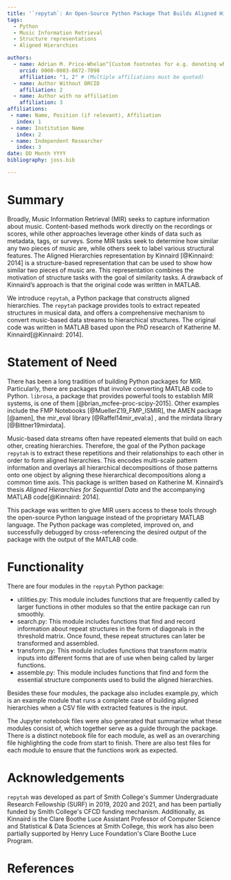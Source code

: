 ```yaml
---
title: '`repytah`: An Open-Source Python Package That Builds Aligned Hierarchies for Sequential Data Streams'
tags:
  - Python
  - Music Information Retrieval
  - Structure representations
  - Aligned Hierarchies

authors:
  - name: Adrian M. Price-Whelan^[Custom footnotes for e.g. denoting who the corresspoinding author is can be included like this.]
    orcid: 0000-0003-0872-7098
    affiliation: "1, 2" # (Multiple affiliations must be quoted)
  - name: Author Without ORCID
    affiliation: 2
  - name: Author with no affiliation
    affiliation: 3
affiliations:
 - name: Name, Position (if relevant), Affiliation
   index: 1
 - name: Institution Name
   index: 2
 - name: Independent Researcher
   index: 3
date: DD Month YYYY
bibliography: joss.bib

---
```


# Summary

Broadly, Music Information Retrieval (MIR) seeks to capture information about music. Content-based methods work directly on the recordings or scores, while other approaches leverage other kinds of data such as metadata, tags, or surveys. Some MIR tasks seek to determine how similar any two pieces of music are, while others seek to label various structural features. The Aligned Hierarchies representation by Kinnaird [@Kinnaird: 2014] is a structure-based representation that can be used to show how similar two pieces of music are. This representation combines the motivation of structure tasks with the goal of similarity tasks. A drawback of Kinnaird’s approach is that the original code was written in MATLAB. 

We introduce `repytah`, a Python package that constructs aligned hierarchies. The `repytah` package provides tools to extract repeated structures in musical data, and offers a comprehensive mechanism to convert music-based data streams to hierarchical structures. The original code was written in MATLAB based upon the PhD research of Katherine M. Kinnaird[@Kinnaird: 2014]. 


# Statement of Need

There has been a long tradition of building Python packages for MIR. Particularly, there are packages that involve converting MATLAB code to Python. `librosa`, a package that provides powerful tools to establish MIR systems, is one of them [@brian_mcfee-proc-scipy-2015]. Other examples include the FMP Notebooks [@MuellerZ19_FMP_ISMIR], the AMEN package [@amen], the mir_eval library [@Raffel14mir_eval:a] , and the mirdata library [@Bittner19mirdata].

Music-based data streams often have repeated elements that build on each other, creating hierarchies. Therefore, the goal of the Python package `repytah` is to extract these repetitions and their relationships to each other in order to form aligned hierarchies. This encodes multi-scale pattern information and overlays all hierarchical decompositions of those patterns onto one object by aligning these hierarchical decompositions along a common time axis. This package is written based on Katherine M. Kinnaird’s thesis *Aligned Hierarchies for Sequential Data* and the accompanying MATLAB code[@Kinnaird: 2014]. 

This package was written to give MIR users access to these tools through the open-source Python language instead of the proprietary MATLAB language. The Python package was completed, improved on, and successfully debugged by cross-referencing the desired output of the package with the output of the MATLAB code.

# Functionality
There are four modules in the `repytah` Python package:

- utilities.py: This module includes functions that are frequently called by larger functions in other modules so that the entire package can run smoothly.
- search.py: This module includes functions that find and record information about repeat structures in the form of diagonals in the threshold matrix. Once found, these repeat structures can later be transformed and assembled.
- transform.py: This module includes functions that transform matrix inputs into different forms that are of use when being called by larger functions.
- assemble.py: This module includes functions that find and form the essential structure components used to build the aligned hierarchies. 

Besides these four modules, the package also includes example.py, which is an example module that runs a complete case of building aligned hierarchies when a CSV file with extracted features is the input.

The Jupyter notebook files were also generated that summarize what these modules consist of, which together serve as a guide through the package. There is a distinct notebook file for each module, as well as an overarching file highlighting the code from start to finish. There are also test files for each module to ensure that the functions work as expected.

# **Acknowledgements**
`repytah` was developed as part of Smith College's Summer Undergraduate Research Fellowship (SURF) in 2019, 2020 and 2021, and has been partially funded by Smith College's CFCD funding mechanism. Additionally, as Kinnaird is the Clare Boothe Luce Assistant Professor of Computer Science and Statistical & Data Sciences at Smith College, this work has also been partially supported by Henry Luce Foundation's Clare Boothe Luce Program.

# References

